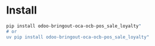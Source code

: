 # Install

```bash
pip install odoo-bringout-oca-ocb-pos_sale_loyalty"
# or
uv pip install odoo-bringout-oca-ocb-pos_sale_loyalty"
```

